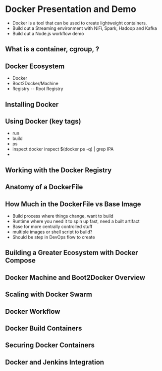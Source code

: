 # Docker Presentation and Demo
- Docker is a tool that can be used to create lightweight containers.
- Build out a Streaming environment with NiFi, Spark, Hadoop and Kafka
- Build out a Node.js workflow demo

## What is a container, cgroup, ?
## Docker Ecosystem
- Docker
- Boot2Docker/Machine
- Registry
-- Root Registry
## Installing Docker
## Using Docker (key tags)
- run
- build
- ps
- inspect docker inspect $(docker ps -q) | grep IPA
- 
## Working with the Docker Registry
## Anatomy of a DockerFile
## How Much in the DockerFile vs Base Image
- Build process where things change, want to build
- Runtime where you need it to spin up fast, need a built artifact
- Base for more centrally controlled stuff
- multiple images or shell script to build?
- Should be step in DevOps flow to create
## Building a Greater Ecosystem with Docker Compose
## Docker Machine and Boot2Docker Overview
## Scaling with Docker Swarm
## Docker Workflow
## Docker Build Containers
## Securing Docker Containers
## Docker and Jenkins Integration
